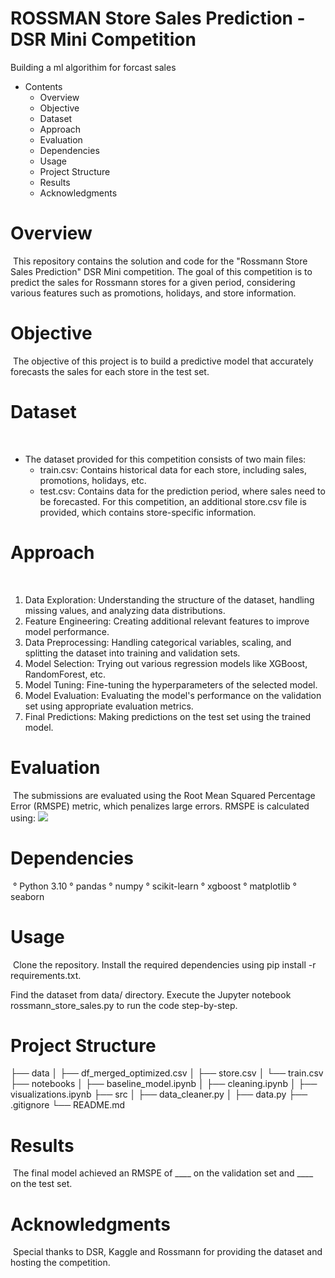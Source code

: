 # ROSSMAN Store Sales Prediction - DSR Mini Competition
Building a ml algorithim for forcast sales
​
* Contents
​
    * Overview
    * Objective
    * Dataset
    * Approach
    * Evaluation
    * Dependencies
    * Usage
    * Project Structure
    * Results
    * Acknowledgments
​
# Overview
​
This repository contains the solution and code for the "Rossmann Store Sales Prediction" DSR Mini competition. The goal of this competition is to predict the sales for Rossmann stores for a given period, considering various features such as promotions, holidays, and store information.
​
# Objective
​
The objective of this project is to build a predictive model that accurately forecasts the sales for each store in the test set.
​
# Dataset
​
* The dataset provided for this competition consists of two main files:
​
    * train.csv: Contains historical data for each store, including sales, promotions, holidays, etc.
    * test.csv: Contains data for the prediction period, where sales need to be forecasted.
For this competition, an additional store.csv file is provided, which contains store-specific information.
​
# Approach
​
1. Data Exploration: Understanding the structure of the dataset, handling missing values, and analyzing data distributions.
2. Feature Engineering: Creating additional relevant features to improve model performance.
3. Data Preprocessing: Handling categorical variables, scaling, and splitting the dataset into training and validation sets.
4. Model Selection: Trying out various regression models like XGBoost, RandomForest, etc.
5. Model Tuning: Fine-tuning the hyperparameters of the selected model.
6. Model Evaluation: Evaluating the model's performance on the validation set using appropriate evaluation metrics.
7. Final Predictions: Making predictions on the test set using the trained model.
​
# Evaluation
​
The submissions are evaluated using the Root Mean Squared Percentage Error (RMSPE) metric, which penalizes large errors.
RMSPE is calculated using:
![](./assets/rmspe-errorcheck.png)
​
​
# Dependencies
​
    ° Python 3.10
    ° pandas
    ° numpy
    ° scikit-learn
    ° xgboost
    ° matplotlib
    ° seaborn
​
# Usage
​
Clone the repository.
Install the required dependencies using pip install -r requirements.txt.

Find the dataset from data/ directory.
Execute the Jupyter notebook rossmann_store_sales.py to run the code step-by-step.
​
# Project Structure
├── data
│   ├── df_merged_optimized.csv
│   ├── store.csv
│   └── train.csv
├── notebooks
│   ├── baseline_model.ipynb
│   ├── cleaning.ipynb
│   ├── visualizations.ipynb
├── src
│   ├── data_cleaner.py
│   ├── data.py
├── .gitignore
└── README.md
​
​
# Results
​
The final model achieved an RMSPE of ____ on the validation set and ____ on the test set.
​
# Acknowledgments
​
Special thanks to DSR, Kaggle and Rossmann for providing the dataset and hosting the competition.
